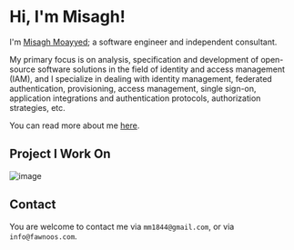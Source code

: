 # Hi, I'm Misagh!

I'm [Misagh Moayyed](https://fawnoos.com/misagh); a software engineer and independent consultant.

My primary focus is on analysis, specification and development of open-source software solutions in the field of identity and access management (IAM), and I specialize in dealing with identity management, federated authentication, provisioning, access management, single sign-on, application integrations and authentication protocols, authorization strategies, etc.

You can read more about me [here](https://fawnoos.com/misagh/).

## Project I Work On

![image](https://user-images.githubusercontent.com/1205228/162155356-79107867-7573-4a3a-a554-ea849677f6c4.png)

## Contact

You are welcome to contact me via `mm1844@gmail.com`, or via `info@fawnoos.com`.